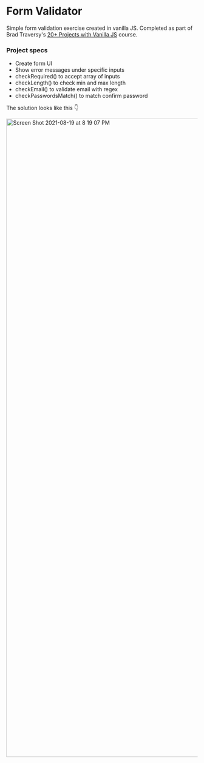 # Form Validator
Simple form validation exercise created in vanilla JS. Completed as part of Brad Traversy's [20+ Projects with Vanilla JS](https://www.udemy.com/course/web-projects-with-vanilla-javascript/?referralCode=F9B7C7FED834F91ADE75) course.

### Project specs
- Create form UI
- Show error messages under specific inputs
- checkRequired() to accept array of inputs
- checkLength() to check min and max length
- checkEmail() to validate email with regex
- checkPasswordsMatch() to match confirm password


The solution looks like this 👇

<img width="1680" alt="Screen Shot 2021-08-19 at 8 19 07 PM" src="https://user-images.githubusercontent.com/66145951/130168909-ad4e2e56-f221-4741-9223-1b4e41d145c5.png">
